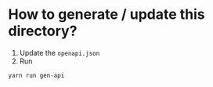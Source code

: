 # How to generate / update this directory?

1. Update the `openapi.json`
2. Run
```bash
yarn run gen-api
```